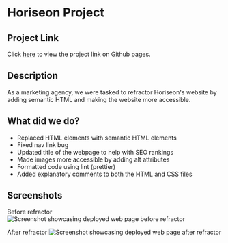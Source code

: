 # Horiseon Project

## Project Link
Click [here](https://gemmac-coder.github.io/horiseon-seo-website-code-refractor/) to view the project link on Github pages.
 
## Description 
As a marketing agency, we were tasked to refractor Horiseon's website by adding semantic HTML and making the website more accessible. 

## What did we do?
- Replaced HTML elements with semantic HTML elements
- Fixed nav link bug 
- Updated title of the webpage to help with SEO rankings
- Made images more accessible by adding alt attributes
- Formatted code using lint (prettier)
- Added explanatory comments to both the HTML and CSS files


## Screenshots

Before refractor
![Screenshot showcasing deployed web page before refractor](.assets/screenshots/before-code-refractor-homework-1-screenshot.png)

After refractor 
![Screenshot showcasing deployed web page after refractor](.assets/screenshots/after-code-refractor-gemmac-coder-github-io-homework-1.png)